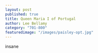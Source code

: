 ```yaml
---
layout: post
published: true
title: Queen Maria I of Portugal
author: Lee Bellamy
category: "701-800"
featuredimage: "/images/paisley-opt.jpg"
---
```


insane
